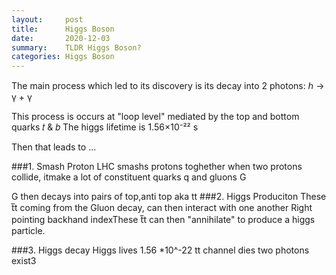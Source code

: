 ```yaml
---
layout:     post
title:      Higgs Boson
date:       2020-12-03
summary:    TLDR Higgs Boson?
categories: Higgs Boson
---
```



The main process which led to its discovery is its decay into 2 photons:  ℎ → γ + γ

This process is occurs at "loop level" mediated by the top and bottom quarks 𝑡 & 𝑏
The higgs lifetime is 1.56×10⁻²² s

Then that leads to ...
    
###1. Smash Proton
LHC smashs protons toghether when two protons collide, itmake a lot of constituent quarks q and gluons G

G then decays into pairs of top,anti top aka tt
###2. Higgs Produciton
These t̅t coming from the Gluon decay, can then interact with one another
Right pointing backhand indexThese t̅t can then "annihilate" to produce a higgs particle.

###3. Higgs decay
Higgs lives 1.56 *10^-22
tt channel dies
two photons exist3
